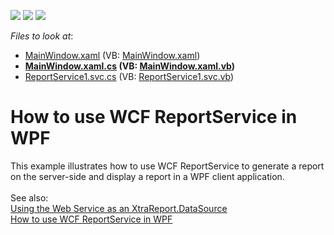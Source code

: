 <!-- default badges list -->
![](https://img.shields.io/endpoint?url=https://codecentral.devexpress.com/api/v1/VersionRange/128604214/12.1.7%2B)
[![](https://img.shields.io/badge/Open_in_DevExpress_Support_Center-FF7200?style=flat-square&logo=DevExpress&logoColor=white)](https://supportcenter.devexpress.com/ticket/details/E4291)
[![](https://img.shields.io/badge/📖_How_to_use_DevExpress_Examples-e9f6fc?style=flat-square)](https://docs.devexpress.com/GeneralInformation/403183)
<!-- default badges end -->
<!-- default file list -->
*Files to look at*:

* [MainWindow.xaml](./CS/MinimalisticReportPreviewDemo/MainWindow.xaml) (VB: [MainWindow.xaml](./VB/MinimalisticReportPreviewDemo/MainWindow.xaml))
* **[MainWindow.xaml.cs](./CS/MinimalisticReportPreviewDemo/MainWindow.xaml.cs) (VB: [MainWindow.xaml.vb](./VB/MinimalisticReportPreviewDemo/MainWindow.xaml.vb))**
* [ReportService1.svc.cs](./CS/Reporting/ReportService1.svc.cs) (VB: [ReportService1.svc.vb](./VB/Reporting/ReportService1.svc.vb))
<!-- default file list end -->
# How to use WCF ReportService in WPF


<p>This example illustrates how to use WCF ReportService to generate a report on the server-side and display a report in a WPF client application.<br><br>See also:<br><a href="https://www.devexpress.com/Support/Center/p/E282">Using the Web Service as an XtraReport.DataSource</a><br><a href="https://www.devexpress.com/Support/Center/p/E4291">How to use WCF ReportService in WPF</a></p>

<br/>


